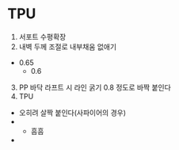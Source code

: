 # TPU
1. 서포트 수평확장
2. 내벽 두께 조절로 내부채움 없애기
  * 0.65
    * 0.6

3. PP
  바닥 라프트 시 라인 굵기 0.8 정도로 바짝 붙인다
4. TPU
* 오히려 살짝 붙인다(사파이어의 경우)
*   * 흠흠
*   
